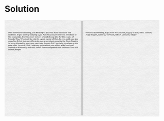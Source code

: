 # Solution
![alt text](https://github.com/Rosaverde/UoL_ITP1_Sleuth/blob/main/502-0/solution.jpg?raw=true)